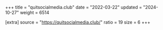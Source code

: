 +++
title = "quitsocialmedia.club"
date = "2022-03-22"
updated = "2024-10-27"
weight = 6514

[extra]
source = "https://quitsocialmedia.club/"
ratio = 19
size = 6
+++
